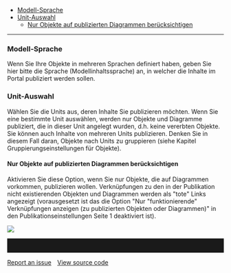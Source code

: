 -   [Modell-Sprache](#modell-sprache)
-   [Unit-Auswahl](#unit-auswahl)
    -   [Nur Objekte auf publizierten Diagrammen berücksichtigen](#nur-objekte-auf-publizierten-diagrammen-berücksichtigen)

------------------------------------------------------------------------

### Modell-Sprache

Wenn Sie Ihre Objekte in mehreren Sprachen definiert haben, geben Sie
hier bitte die Sprache (Modellinhaltssprache) an, in welcher die Inhalte
im Portal publiziert werden sollen.

### Unit-Auswahl

Wählen Sie die Units aus, deren Inhalte Sie publizieren möchten. Wenn
Sie eine bestimmte Unit auswählen, werden nur Objekte und Diagramme
publiziert, die in dieser Unit angelegt wurden, d.h. keine vererbten
Objekte. Sie können auch Inhalte von mehreren Units publizieren. Denken
Sie in diesem Fall daran, Objekte nach Units zu gruppieren (siehe
Kapitel Gruppierungseinstellungen für Objekte).

#### Nur Objekte auf publizierten Diagrammen berücksichtigen

Aktivieren Sie diese Option, wenn Sie nur Objekte, die auf Diagrammen
vorkommen, publizieren wollen. Verknüpfungen zu den in der Publikation
nicht existierenden Objekten und Diagrammen werden als "tote" Links
angezeigt (vorausgesetzt ist das die Option "Nur "funktionierende"
Verknüpfungen anzeigen (zu publizierten Objekten oder Diagrammen)" in
den Publikationseinstellungen Seite 1 deaktiviert ist).


![](//images.ctfassets.net/utx1h0gfm1om/35DjWrWKlqcUmsO0W2iCIg/8eb70fefcf22f0b07a4486d68483e4b6/1018433.png)


<hr style="padding-top:2rem" />
<a href="https://github.com/process4/docs/issues" target="_blank" class="bgw btn btn-primary btn-lg shadow-sm">Report an issue</a>
<a href="https://github.com/process4/docs" target="_blank" class="bgw btn btn-primary btn-lg shadow-sm" style="margin-left:10px;">View source code</a>